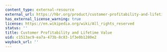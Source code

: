 ```yaml
---
content_type: external-resource
external_url: https://hbr.org/product/customer-profitability-and-lifetime-value/503019-PDF-ENG
has_external_license_warning: true
license: https://en.wikipedia.org/wiki/All_rights_reserved
status: ''
title: Customer Profitability and Lifetime Value
uid: c1513ac9-ea7a-473b-8c83-1f3e0b1280e2
wayback_url: ''
---
```

